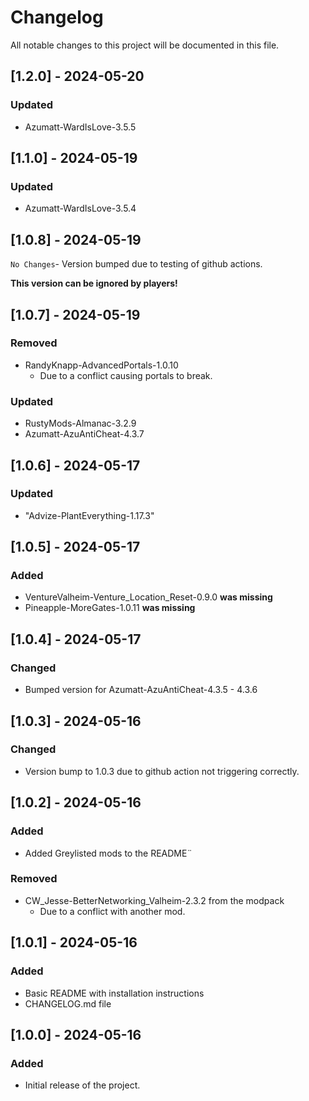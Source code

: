 # Changelog

All notable changes to this project will be documented in this file.

## [1.2.0] - 2024-05-20

### Updated

- Azumatt-WardIsLove-3.5.5

## [1.1.0] - 2024-05-19

### Updated

- Azumatt-WardIsLove-3.5.4

## [1.0.8] - 2024-05-19

`No Changes`- Version bumped due to testing of github actions.

**This version can be ignored by players!**

## [1.0.7] - 2024-05-19

### Removed

- RandyKnapp-AdvancedPortals-1.0.10
  - Due to a conflict causing portals to break.

### Updated

- RustyMods-Almanac-3.2.9
- Azumatt-AzuAntiCheat-4.3.7

## [1.0.6] - 2024-05-17

### Updated

- "Advize-PlantEverything-1.17.3"

## [1.0.5] - 2024-05-17

### Added

- VentureValheim-Venture_Location_Reset-0.9.0 **was missing**
- Pineapple-MoreGates-1.0.11 **was missing**
## [1.0.4] - 2024-05-17

### Changed

- Bumped version for Azumatt-AzuAntiCheat-4.3.5 - 4.3.6

## [1.0.3] - 2024-05-16

### Changed
- Version bump to 1.0.3 due to github action not triggering correctly.

## [1.0.2] - 2024-05-16

### Added
- Added Greylisted mods to the README¨

### Removed

- CW_Jesse-BetterNetworking_Valheim-2.3.2 from the modpack 
  - Due to a conflict with another mod.


## [1.0.1] - 2024-05-16

### Added
- Basic README with installation instructions
- CHANGELOG.md file

## [1.0.0] - 2024-05-16

### Added
- Initial release of the project.

